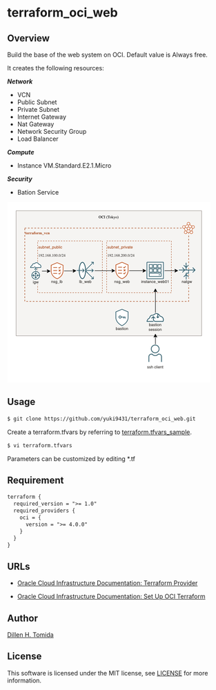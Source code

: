 terraform_oci_web
===

## Overview
Build the base of the web system on OCI.
Default value is Always free.

It creates the following resources:

***Network***
- VCN
- Public Subnet
- Private Subnet
- Internet Gateway
- Nat Gateway
- Network Security Group
- Load Balancer 

***Compute***
- Instance VM.Standard.E2.1.Micro

***Security***
- Bation Service

<img src=https://github.com/yuki9431/Demo/blob/master/terraform_oci_web/oci-web.png>


## Usage
```bash
$ git clone https://github.com/yuki9431/terraform_oci_web.git
```

Create a terraform.tfvars by referring to [terraform.tfvars_sample](./terraform.tfvars_sample).

```bash
$ vi terraform.tfvars
```

Parameters can be customized by editing *.tf


## Requirement
```HCL
terraform {
  required_version = ">= 1.0"
  required_providers {
    oci = {
      version = ">= 4.0.0"
    }
  }
}
```

## URLs
- [Oracle Cloud Infrastructure Documentation: Terraform Provider](https://docs.oracle.com/en-us/iaas/Content/API/SDKDocs/terraformproviderconfiguration.htm)

- [Oracle Cloud Infrastructure Documentation: Set Up OCI Terraform](https://docs.oracle.com/en-us/iaas/developer-tutorials/tutorials/tf-provider/01-summary.htm)

## Author
[Dillen H. Tomida](https://twitter.com/t0mihir0)


## License
This software is licensed under the MIT license, see [LICENSE](./LICENSE) for more information.
